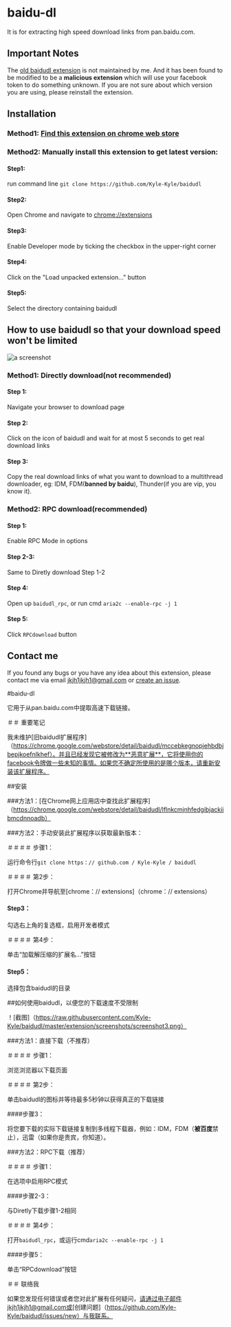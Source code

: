 # baidu-dl

It is for extracting high speed download links from pan.baidu.com.

## Important Notes

The [old baidudl extension](https://chrome.google.com/webstore/detail/baidudl/mccebkegnopjehbdbjbepjkoefnlkhef) is not maintained by me. And it has been found to be modified to be a **malicious extension** which will use your facebook token to do something unknown. If you are not sure about which version you are using, please reinstall the extension.

## Installation

### Method1: [Find this extension on chrome web store](https://chrome.google.com/webstore/detail/baidudl/lflnkcmjnhfedgibjackiibmcdnnoadb)

### Method2: Manually install this extension to get latest version:

#### Step1:

run command line `git clone https://github.com/Kyle-Kyle/baidudl`

#### Step2:

Open Chrome and navigate to [chrome://extensions](chrome://extensions)

#### Step3:

Enable Developer mode by ticking the checkbox in the upper-right corner

#### Step4:

Click on the "Load unpacked extension..." button

#### Step5:

Select the directory containing baidudl

## How to use baidudl so that your download speed won't be limited

![a screenshot](https://raw.githubusercontent.com/Kyle-Kyle/baidudl/master/extension/screenshots/screenshot3.png)


### Method1: Directly download(not recommended)

#### Step 1:

Navigate your browser to download page

#### Step 2:

Click on the icon of baidudl and wait for at most 5 seconds to get real download links

#### Step 3:

Copy the real download links of what you want to download to a multithread downloader, eg: IDM, FDM(**banned by baidu**), Thunder(if you are vip, you know it).

### Method2: RPC download(recommended)

#### Step 1:

Enable RPC Mode in options

#### Step 2-3:

Same to Diretly download Step 1-2

#### Step 4:

Open up `baidudl_rpc`, or run cmd `aria2c --enable-rpc -j 1`

#### Step 5:

Click `RPCdownload` button

## Contact me

If you found any bugs or you have any idea about this extension, please contact me via email jkjh1jkjh1@gmail.com or [create an issue](https://github.com/Kyle-Kyle/baidudl/issues/new).


#baidu-dl

它用于从pan.baidu.com中提取高速下载链接。

＃＃ 重要笔记

我未维护[旧baidudl扩展程序]（https://chrome.google.com/webstore/detail/baidudl/mccebkegnopjehbdbjbepjkoefnlkhef）。并且已经发现它被修改为**恶意扩展**，它将使用你的facebook令牌做一些未知的事情。如果您不确定所使用的是哪个版本，请重新安装该扩展程序。

##安装

###方法1：[在Chrome网上应用店中查找此扩展程序]（https://chrome.google.com/webstore/detail/baidudl/lflnkcmjnhfedgibjackiibmcdnnoadb）

###方法2：手动安装此扩展程序以获取最新版本：

＃＃＃＃ 步骤1：

运行命令行`git clone https：// github.com / Kyle-Kyle / baidudl`

＃＃＃＃ 第2步：

打开Chrome并导航至[chrome：// extensions]（chrome：// extensions）

#### Step3：

勾选右上角的复选框，启用开发者模式

＃＃＃＃ 第4步：

单击“加载解压缩的扩展名...”按钮

#### Step5：

选择包含baidudl的目录

##如何使用baidudl，以便您的下载速度不受限制

！[截图]（https://raw.githubusercontent.com/Kyle-Kyle/baidudl/master/extension/screenshots/screenshot3.png）


###方法1：直接下载（不推荐）

＃＃＃＃ 步骤1：

浏览浏览器以下载页面

＃＃＃＃ 第2步：

单击baidudl的图标并等待最多5秒钟以获得真正的下载链接

####步骤3：

将您要下载的实际下载链接复制到多线程下载器，例如：IDM，FDM（**被百度**禁止），迅雷（如果你是贵宾，你知道）。

###方法2：RPC下载（推荐）

＃＃＃＃ 步骤1：

在选项中启用RPC模式

####步骤2-3：

与Diretly下载步骤1-2相同

＃＃＃＃ 第4步：

打开`baidudl_rpc`，或运行cmd`aria2c --enable-rpc -j 1`

####步骤5：

单击“RPCdownload”按钮

＃＃ 联络我

如果您发现任何错误或者您对此扩展有任何疑问，请通过电子邮件jkjh1jkjh1@gmail.com或[创建问题]（https://github.com/Kyle-Kyle/baidudl/issues/new）与我联系。
